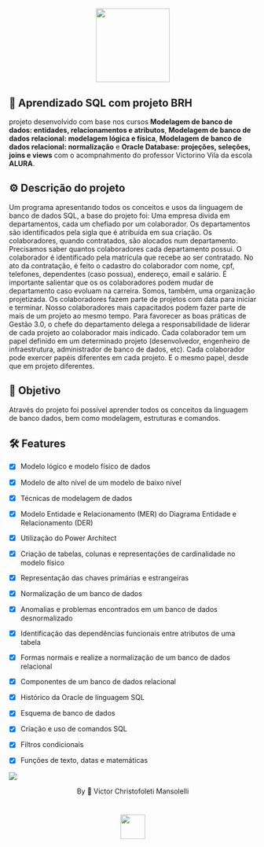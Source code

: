 <div align="center">
<h1>
    <img src="https://github.com/VMansolelli/Projeto-Alugames-Alura/assets/138635441/b5fff654-c5a3-406e-908b-fbe963644f3e" width="150px">
</h1>

</div>

## 🚀  Aprendizado SQL com projeto **BRH**
projeto desenvolvido com base nos cursos **Modelagem de banco de dados: entidades, relacionamentos e atributos**, **Modelagem de banco de dados relacional: modelagem lógica e física**, **Modelagem de banco de dados relacional: normalização** e **Oracle Database: projeções, seleções, joins e views** com o acompnahmento do professor Victorino Vila da escola **ALURA**.

## ⚙️ Descrição do projeto
Um programa apresentando todos os conceitos e usos da linguagem de banco de dados SQL, a base do projeto foi: Uma empresa divida em departamentos, cada um chefiado por um colaborador. Os departamentos são identificados pela sigla que é atribuída em sua criação. Os colaboradores, quando contratados, são alocados num departamento. Precisamos saber quantos colaboradores cada departamento possui. O colaborador é identificado pela matrícula que recebe ao ser contratado. No ato da contratação, é feito o cadastro do colaborador com nome, cpf, telefones, dependentes (caso possua), endereço, email e salário. É importante salientar que os os colaboradores podem mudar de departamento caso evoluam na carreira. Somos, também, uma organização projetizada. Os colaboradores fazem parte de projetos com data para iniciar e terminar. Nosso colaboradores mais capacitados podem fazer parte de mais de um projeto ao mesmo tempo. Para favorecer as boas práticas de Gestão 3.0, o chefe do departamento delega a responsabilidade de liderar de cada projeto ao colaborador mais indicado. Cada colaborador tem um papel definido em um determinado projeto (desenvolvedor, engenheiro de infraestrutura, administrador de banco de dados, etc). Cada colaborador pode exercer papéis diferentes em cada projeto. E o mesmo papel, desde que em projeto diferentes.

## 🎯 Objetivo 
Através do projeto foi possível aprender todos os conceitos da linguagem de banco dados, bem como modelagem, estruturas e comandos.

## 🛠 Features
- [x] Modelo lógico e modelo físico de dados
- [x] Modelo de alto nível de um modelo de baixo nível
- [x] Técnicas de modelagem de dados
- [x] Modelo Entidade e Relacionamento (MER) do Diagrama Entidade e Relacionamento (DER)
- [x] Utilização do Power Architect
- [x] Criação de tabelas, colunas e representações de cardinalidade no modelo físico
- [x] Representação das chaves primárias e estrangeiras
- [x] Normalização de um banco de dados
- [x] Anomalias e problemas encontrados em um banco de dados desnormalizado
- [x] Identificação das dependências funcionais entre atributos de uma tabela
- [x] Formas normais e realize a normalização de um banco de dados relacional
- [x] Componentes de um banco de dados relacional
- [x] Histórico da Oracle de linguagem SQL
- [x] Esquema de banco de dados
- [x] Criação e uso de comandos SQL
- [x] Filtros condicionais
- [x] Funções de texto, datas e matemáticas




![](https://raw.githubusercontent.com/andreasbm/readme/master/assets/lines/rainbow.png)

<div align="center">By 🍃 Victor Christofoleti Mansolelli
<h1>
    <img src="https://github.com/VMansolelli/Projeto-Alugames-Alura/assets/138635441/b5fff654-c5a3-406e-908b-fbe963644f3e" width="50px">
</h1>
</div>



